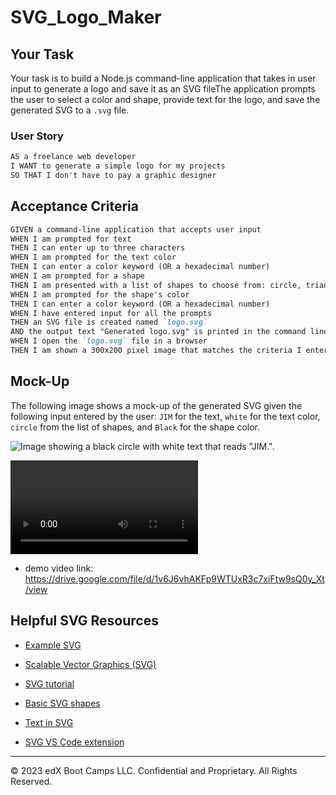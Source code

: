 # SVG_Logo_Maker

## Your Task

Your task is to build a Node.js command-line application that takes in user input to generate a logo and save it as an SVG fileThe application prompts the user to select a color and shape, provide text for the logo, and save the generated SVG to a `.svg` file.

### User Story

```md
AS a freelance web developer
I WANT to generate a simple logo for my projects
SO THAT I don't have to pay a graphic designer
```

## Acceptance Criteria

```md
GIVEN a command-line application that accepts user input
WHEN I am prompted for text
THEN I can enter up to three characters
WHEN I am prompted for the text color
THEN I can enter a color keyword (OR a hexadecimal number)
WHEN I am prompted for a shape
THEN I am presented with a list of shapes to choose from: circle, triangle, and square
WHEN I am prompted for the shape's color
THEN I can enter a color keyword (OR a hexadecimal number)
WHEN I have entered input for all the prompts
THEN an SVG file is created named `logo.svg`
AND the output text "Generated logo.svg" is printed in the command line
WHEN I open the `logo.svg` file in a browser
THEN I am shown a 300x200 pixel image that matches the criteria I entered
```

## Mock-Up

The following image shows a mock-up of the generated SVG given the following input entered by the user: `JIM` for the text, `white` for the text color, `circle` from the list of shapes, and `Black` for the shape color.

![Image showing a black circle with white text that reads "JIM.".](/homework/SvgLogoMaker/lib/mySvgLogo.svg)

![video of creating svg file](/homework/SvgLogoMaker/demo.webm)

- demo video link: https://drive.google.com/file/d/1v6J6vhAKFp9WTUxR3c7xiFtw9sQ0y_Xt/view

## Helpful SVG Resources

- [Example SVG](https://static.fullstack-bootcamp.com/fullstack-ground/module-10/circle.svg)

- [Scalable Vector Graphics (SVG)](https://en.wikipedia.org/wiki/Scalable_Vector_Graphics)

- [SVG tutorial](https://developer.mozilla.org/en-US/docs/Web/SVG/Tutorial)

- [Basic SVG shapes](https://developer.mozilla.org/en-US/docs/Web/SVG/Tutorial/Basic_Shapes)

- [Text in SVG](https://developer.mozilla.org/en-US/docs/Web/SVG/Tutorial/Texts)

- [SVG VS Code extension](https://marketplace.visualstudio.com/items?itemName=jock.svg)

---

© 2023 edX Boot Camps LLC. Confidential and Proprietary. All Rights Reserved.

